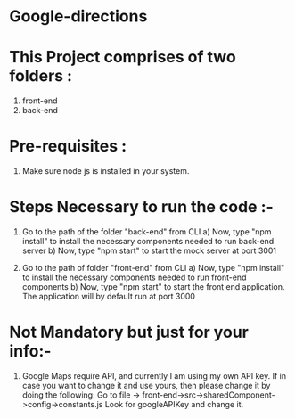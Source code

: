 # Google-directions

# This Project comprises of two folders : 

1) front-end
2) back-end


# Pre-requisites :

1) Make sure node js is installed in your system.


# Steps Necessary to run the code :-
1) Go to the path of the folder "back-end" from CLI
  a) Now, type "npm install" to  install the necessary components needed to run back-end server
  b) Now, type "npm start" to start the mock server at port 3001

2) Go to the path of folder "front-end" from CLI
  a) Now, type "npm install" to  install the necessary components needed to run front-end components
  b) Now, type "npm start" to start the front end application. The application will by default run at port 3000
  
  
# Not Mandatory but just for your info:-
1) Google Maps require API, and currently I am using my own API key. If in case you want to change it and use yours, then please change it by doing the following:
 Go to file -> front-end->src->sharedComponent->config->constants.js
 Look for googleAPIKey and change it.
 




 
